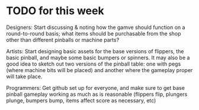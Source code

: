 # TODO for this week

Designers: Start discussing & noting how the gamve should function on a round-to-round basis; what items should be purchasable from the shop other than different pinballs or machine parts?

Artists: Start designing basic assets for the base versions of flippers, the basic pinball, and maybe some basic bumpers or spinners. It may also be a good idea to sketch out two versions of the pinball table: one with pegs (where machine bits will be placed) and another where the gameplay proper will take place.

Programmers: Get github set up for everyone, and make sure to get base pinball gameplay working as much as is reasonable (flippers flip, plungers plunge, bumpers bump, items affect score as necessary, etc)

